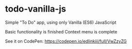 # todo-vanilla-js
Simple "To Do" app, using only Vanilla (ES6) JavaScript

Basic functionality is finished
Context menu is complete

See it on CodePen:
https://codepen.io/edlinkiii/full/VwZzyZG
